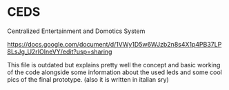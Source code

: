 # CEDS
Centralized Entertainment and Domotics System

https://docs.google.com/document/d/1VWy1D5w6WJzb2n8s4X1p4PB37LP8LsJg_U2rIOlneVY/edit?usp=sharing

This file is outdated but explains pretty well the concept and basic working of the code alongside some information about the used leds and some cool pics of the final prototype. 
(also it is written in italian sry)
